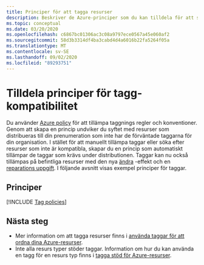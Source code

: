 ```yaml
---
title: Principer för att tagga resurser
description: Beskriver de Azure-principer som du kan tilldela för att säkerställa taggens kompatibilitet.
ms.topic: conceptual
ms.date: 03/20/2020
ms.openlocfilehash: c6867bc01306ac3c08a9797ece0567a45e060af2
ms.sourcegitcommit: 58d3b3314df4ba3cabd4d4a6016b22fa5264f05a
ms.translationtype: MT
ms.contentlocale: sv-SE
ms.lasthandoff: 09/02/2020
ms.locfileid: "89293751"
---
```

# <a name="assign-policies-for-tag-compliance"></a>Tilldela principer för tagg-kompatibilitet

Du använder [Azure policy](../../governance/policy/overview.md) för att tillämpa taggnings regler och konventioner. Genom att skapa en princip undviker du syftet med resurser som distribueras till din prenumeration som inte har de förväntade taggarna för din organisation. I stället för att manuellt tillämpa taggar eller söka efter resurser som inte är kompatibla, skapar du en princip som automatiskt tillämpar de taggar som krävs under distributionen. Taggar kan nu också tillämpas på befintliga resurser med den nya [ändra](../../governance/policy/concepts/effects.md#modify) -effekt och en [reparations uppgift](../../governance/policy/how-to/remediate-resources.md). I följande avsnitt visas exempel principer för taggar.

## <a name="policies"></a>Principer

[!INCLUDE [Tag policies](../../../includes/policy/reference/bycat/policies-tags.md)]

## <a name="next-steps"></a>Nästa steg

* Mer information om att tagga resurser finns i [använda taggar för att ordna dina Azure-resurser](tag-resources.md).
* Inte alla resurs typer stöder taggar. Information om hur du kan använda en tagg för en resurs typ finns i [tagga stöd för Azure-resurser](tag-support.md).
